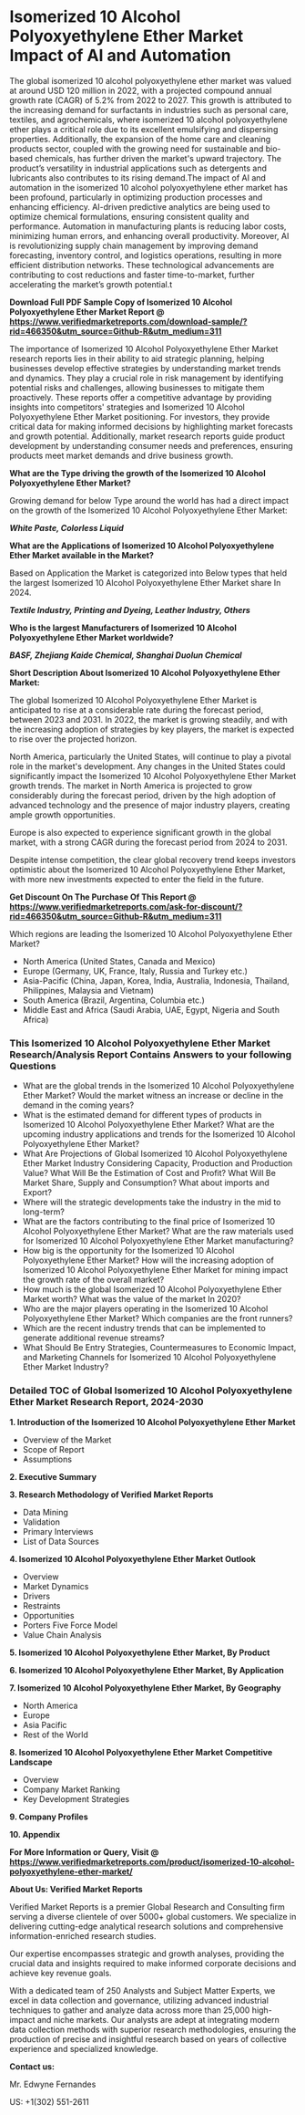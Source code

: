 <meta name="title" content="Global Isomerized 10 Alcohol Polyoxyethylene Ether Market Impact of AI and Automation"><meta name="description" content="The global isomerized 10 alcohol polyoxyethylene ether market was valued at around USD 120 million in 2022, with a projected compound annual growth rate (CAGR) of 5.2% fr"><meta name="title" content="Isomerized 10 Alcohol Polyoxyethylene Ether Market Size, Share, Scope, Trends, Growth, Opportunities, Analysis, Forecast"><h1>Isomerized 10 Alcohol Polyoxyethylene Ether Market Impact of AI and Automation</h1>The global isomerized 10 alcohol polyoxyethylene ether market was valued at around USD 120 million in 2022, with a projected compound annual growth rate (CAGR) of 5.2% from 2022 to 2027. This growth is attributed to the increasing demand for surfactants in industries such as personal care, textiles, and agrochemicals, where isomerized 10 alcohol polyoxyethylene ether plays a critical role due to its excellent emulsifying and dispersing properties. Additionally, the expansion of the home care and cleaning products sector, coupled with the growing need for sustainable and bio-based chemicals, has further driven the market's upward trajectory. The product’s versatility in industrial applications such as detergents and lubricants also contributes to its rising demand.The impact of AI and automation in the isomerized 10 alcohol polyoxyethylene ether market has been profound, particularly in optimizing production processes and enhancing efficiency. AI-driven predictive analytics are being used to optimize chemical formulations, ensuring consistent quality and performance. Automation in manufacturing plants is reducing labor costs, minimizing human errors, and enhancing overall productivity. Moreover, AI is revolutionizing supply chain management by improving demand forecasting, inventory control, and logistics operations, resulting in more efficient distribution networks. These technological advancements are contributing to cost reductions and faster time-to-market, further accelerating the market’s growth potential.t</p><p id="" class=""><strong>Download Full PDF Sample Copy of Isomerized 10 Alcohol Polyoxyethylene Ether Market Report @ <a href="https://www.verifiedmarketreports.com/download-sample/?rid=466350&utm_source=Github-R&utm_medium=311" target="_blank">https://www.verifiedmarketreports.com/download-sample/?rid=466350&utm_source=Github-R&utm_medium=311</a></strong></p><p>The importance of&nbsp;Isomerized 10 Alcohol Polyoxyethylene Ether Market research reports lies in their ability to aid strategic planning, helping businesses develop effective strategies by understanding market trends and dynamics. They play a crucial role in risk management by identifying potential risks and challenges, allowing businesses to mitigate them proactively. These reports offer a competitive advantage by providing insights into competitors' strategies and Isomerized 10 Alcohol Polyoxyethylene Ether Market positioning. For investors, they provide critical data for making informed decisions by highlighting market forecasts and growth potential. Additionally, market research reports guide product development by understanding consumer needs and preferences, ensuring products meet market demands and drive business growth.</p><p><strong>What are the&nbsp;Type driving the growth of the Isomerized 10 Alcohol Polyoxyethylene Ether Market?</strong></p><p id="" class="">Growing demand for below Type around the world has had a direct impact on the growth of the Isomerized 10 Alcohol Polyoxyethylene Ether Market:</p><em><strong>White Paste, Colorless Liquid</strong></em></p><strong>What are the&nbsp;Applications&nbsp;of Isomerized 10 Alcohol Polyoxyethylene Ether Market available in the Market?</strong></p><p id="" class="">Based on Application the Market is categorized into Below types that held the largest Isomerized 10 Alcohol Polyoxyethylene Ether Market share In 2024.</p><em><strong>Textile Industry, Printing and Dyeing, Leather Industry, Others</strong></em></p><strong>Who is the largest Manufacturers of Isomerized 10 Alcohol Polyoxyethylene Ether Market worldwide?</strong></p><p><em><strong>BASF, Zhejiang Kaide Chemical, Shanghai Duolun Chemical</strong></em></p><p id="" class=""><strong>Short Description About Isomerized 10 Alcohol Polyoxyethylene Ether Market:</strong></p><p>The global Isomerized 10 Alcohol Polyoxyethylene Ether Market is anticipated to rise at a considerable rate during the forecast period, between 2023 and 2031. In 2022, the market is growing steadily, and with the increasing adoption of strategies by key players, the market is expected to rise over the projected horizon.</p><p>North America, particularly the United States, will continue to play a pivotal role in the market's development. Any changes in the United States could significantly impact the Isomerized 10 Alcohol Polyoxyethylene Ether Market growth trends. The market in North America is projected to grow considerably during the forecast period, driven by the high adoption of advanced technology and the presence of major industry players, creating ample growth opportunities.</p><p>Europe is also expected to experience significant growth in the global market, with a strong CAGR during the forecast period from 2024 to 2031.</p><p>Despite intense competition, the clear global recovery trend keeps investors optimistic about the Isomerized 10 Alcohol Polyoxyethylene Ether Market, with more new investments expected to enter the field in the future.</p><p id="" class=""><strong>Get Discount On The Purchase Of This Report @ <a href="https://www.verifiedmarketreports.com/ask-for-discount/?rid=466350&utm_source=Github-R&utm_medium=311" target="_blank">https://www.verifiedmarketreports.com/ask-for-discount/?rid=466350&utm_source=Github-R&utm_medium=311</a></strong></p>Which regions are leading the Isomerized 10 Alcohol Polyoxyethylene Ether Market?</p><ul><li>North America (United States, Canada and Mexico)</li><li>Europe (Germany, UK, France, Italy, Russia and Turkey etc.)</li><li>Asia-Pacific (China, Japan, Korea, India, Australia, Indonesia, Thailand, Philippines, Malaysia and Vietnam)</li><li>South America (Brazil, Argentina, Columbia etc.)</li><li>Middle East and Africa (Saudi Arabia, UAE, Egypt, Nigeria and South Africa)</li></ul><h3 id="" class="">This Isomerized 10 Alcohol Polyoxyethylene Ether Market Research/Analysis Report Contains Answers to your following Questions</h3><ul><li>What are the global trends in the Isomerized 10 Alcohol Polyoxyethylene Ether Market? Would the market witness an increase or decline in the demand in the coming years?</li><li>What is the estimated demand for different types of products in Isomerized 10 Alcohol Polyoxyethylene Ether Market? What are the upcoming industry applications and trends for the Isomerized 10 Alcohol Polyoxyethylene Ether Market?</li><li>What Are Projections of Global Isomerized 10 Alcohol Polyoxyethylene Ether Market Industry Considering Capacity, Production and Production Value? What Will Be the Estimation of Cost and Profit? What Will Be Market Share, Supply and Consumption? What about imports and Export?</li><li>Where will the strategic developments take the industry in the mid to long-term?</li><li>What are the factors contributing to the final price of Isomerized 10 Alcohol Polyoxyethylene Ether Market? What are the raw materials used for Isomerized 10 Alcohol Polyoxyethylene Ether Market manufacturing?</li><li>How big is the opportunity for the Isomerized 10 Alcohol Polyoxyethylene Ether Market? How will the increasing adoption of Isomerized 10 Alcohol Polyoxyethylene Ether Market for mining impact the growth rate of the overall market?</li><li>How much is the global Isomerized 10 Alcohol Polyoxyethylene Ether Market worth? What was the value of the market In 2020?</li><li>Who are the major players operating in the Isomerized 10 Alcohol Polyoxyethylene Ether Market? Which companies are the front runners?</li><li>Which are the recent industry trends that can be implemented to generate additional revenue streams?</li><li>What Should Be Entry Strategies, Countermeasures to Economic Impact, and Marketing Channels for Isomerized 10 Alcohol Polyoxyethylene Ether Market Industry?</li></ul><h3 id="" class="">Detailed TOC of Global Isomerized 10 Alcohol Polyoxyethylene Ether Market Research Report, 2024-2030</h3><p id="" class=""><strong>1. Introduction of the Isomerized 10 Alcohol Polyoxyethylene Ether Market</strong></p><ul><li>Overview of the Market</li><li>Scope of Report</li><li>Assumptions</li></ul><p id="" class=""><strong>2. Executive Summary</strong></p><p id="" class=""><strong>3. Research Methodology of Verified Market Reports</strong></p><ul><li>Data Mining</li><li>Validation</li><li>Primary Interviews</li><li>List of Data Sources</li></ul><p id="" class=""><strong>4. Isomerized 10 Alcohol Polyoxyethylene Ether Market Outlook</strong></p><ul><li>Overview</li><li>Market Dynamics</li><li>Drivers</li><li>Restraints</li><li>Opportunities</li><li>Porters Five Force Model</li><li>Value Chain Analysis</li></ul><p id="" class=""><strong>5. Isomerized 10 Alcohol Polyoxyethylene Ether Market, By Product</strong></p><p id="" class=""><strong>6. Isomerized 10 Alcohol Polyoxyethylene Ether Market, By Application</strong></p><p id="" class=""><strong>7. Isomerized 10 Alcohol Polyoxyethylene Ether Market, By Geography</strong></p><ul><li>North America</li><li>Europe</li><li>Asia Pacific</li><li>Rest of the World</li></ul><p id="" class=""><strong>8. Isomerized 10 Alcohol Polyoxyethylene Ether Market Competitive Landscape</strong></p><ul><li>Overview</li><li>Company Market Ranking</li><li>Key Development Strategies</li></ul><p id="" class=""><strong>9. Company Profiles</strong></p><p id="" class=""><strong>10. Appendix</strong></p><p id="" class=""><strong>For More Information or Query, Visit @ <a href="https://www.verifiedmarketreports.com/product/isomerized-10-alcohol-polyoxyethylene-ether-market/" target="_blank">https://www.verifiedmarketreports.com/product/isomerized-10-alcohol-polyoxyethylene-ether-market/</a></strong></p><p id="" class=""><strong>About Us: Verified Market Reports</strong></p><p id="" class="">Verified Market Reports is a premier Global Research and Consulting firm serving a diverse clientele of over 5000+ global customers. We specialize in delivering cutting-edge analytical research solutions and comprehensive information-enriched research studies.</p><p id="" class="">Our expertise encompasses strategic and growth analyses, providing the crucial data and insights required to make informed corporate decisions and achieve key revenue goals.</p><p id="" class="">With a dedicated team of 250 Analysts and Subject Matter Experts, we excel in data collection and governance, utilizing advanced industrial techniques to gather and analyze data across more than 25,000 high-impact and niche markets. Our analysts are adept at integrating modern data collection methods with superior research methodologies, ensuring the production of precise and insightful research based on years of collective experience and specialized knowledge.</p><p id="" class=""><strong>Contact us:</strong></p><p id="" class="">Mr. Edwyne Fernandes</p><p id="" class="">US: +1(302) 551-2611</p>